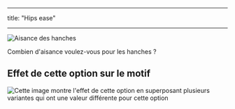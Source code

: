 - - -
title: "Hips ease"
- - -

![Aisance des hanches](hipsease.svg)

Combien d'aisance voulez-vous pour les hanches ?

## Effet de cette option sur le motif

![Cette image montre l'effet de cette option en superposant plusieurs variantes qui ont une valeur différente pour cette option](simon_hipsease_sample.svg "Effect of this option on the pattern")
